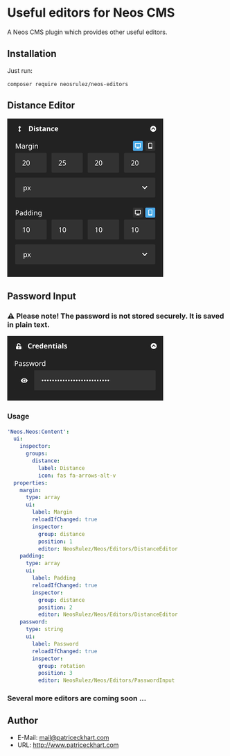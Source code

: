 # Useful editors for Neos CMS

A Neos CMS plugin which provides other useful editors.

## Installation

Just run:

```
composer require neosrulez/neos-editors
```

## Distance Editor

![DistanceEditor](https://raw.githubusercontent.com/patriceckhart/NeosRulez.Neos.Editors/master/DistanceEditor.png)

## Password Input
### ⚠️ Please note! The password is not stored securely. It is saved in plain text.

![PasswordInput](https://raw.githubusercontent.com/patriceckhart/NeosRulez.Neos.Editors/main/PasswordInput1.png)

### Usage

```yaml
'Neos.Neos:Content':
  ui:
    inspector:
      groups:
        distance:
          label: Distance
          icon: fas fa-arrows-alt-v
  properties:
    margin:
      type: array
      ui:
        label: Margin
        reloadIfChanged: true
        inspector:
          group: distance
          position: 1
          editor: NeosRulez/Neos/Editors/DistanceEditor
    padding:
      type: array
      ui:
        label: Padding
        reloadIfChanged: true
        inspector:
          group: distance
          position: 2
          editor: NeosRulez/Neos/Editors/DistanceEditor
    password:
      type: string
      ui:
        label: Password
        reloadIfChanged: true
        inspector:
          group: rotation
          position: 3
          editor: NeosRulez/Neos/Editors/PasswordInput
```

### Several more editors are coming soon ...

## Author

* E-Mail: mail@patriceckhart.com
* URL: http://www.patriceckhart.com 

